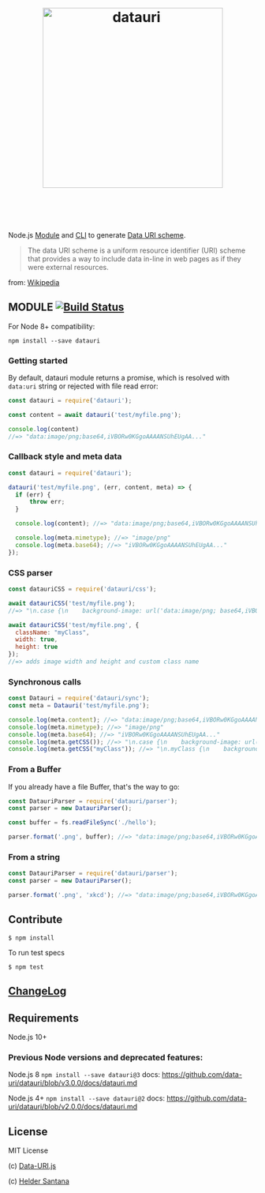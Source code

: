 <h1 align="center">
  <br>
  <img width="365" src="https://cdn.rawgit.com/data-uri/datauri/master/media/datauri.svg" alt="datauri">
  <br>
  <br>
  <br>
</h1>

Node.js [Module](#module) and [CLI](http://npm.im/datauri-cli) to generate [Data URI scheme](http://en.wikipedia.org/wiki/Data_URI_scheme).

>  The data URI scheme is a uniform resource identifier (URI) scheme that provides a way to include data in-line in web pages as if they were external resources.

from: [Wikipedia](http://en.wikipedia.org/wiki/Data_URI_scheme)

MODULE [![Build Status](https://travis-ci.org/data-uri/datauri.svg?branch=master)](http://travis-ci.org/data-uri/datauri)
-------
For Node 8+ compatibility:

`npm install --save datauri`

### Getting started
By default, datauri module returns a promise, which is resolved with `data:uri` string or rejected with file read error:

```js
const datauri = require('datauri');

const content = await datauri('test/myfile.png');

console.log(content)
//=> "data:image/png;base64,iVBORw0KGgoAAAANSUhEUgAA..."
```

### Callback style and meta data
```js
const datauri = require('datauri');

datauri('test/myfile.png', (err, content, meta) => {
  if (err) {
      throw err;
  }

  console.log(content); //=> "data:image/png;base64,iVBORw0KGgoAAAANSUhEUgAA..."

  console.log(meta.mimetype); //=> "image/png"
  console.log(meta.base64); //=> "iVBORw0KGgoAAAANSUhEUgAA..."
});
```

### CSS parser

```js
const datauriCSS = require('datauri/css');

await datauriCSS('test/myfile.png');
//=> "\n.case {\n    background-image: url('data:image/png; base64,iVBORw..."

await datauriCSS('test/myfile.png', {
  className: "myClass",
  width: true,
  height: true
});
//=> adds image width and height and custom class name
```

### Synchronous calls

```js
const Datauri = require('datauri/sync');
const meta = Datauri('test/myfile.png');

console.log(meta.content); //=> "data:image/png;base64,iVBORw0KGgoAAAANSUhEUgAA..."
console.log(meta.mimetype); //=> "image/png"
console.log(meta.base64); //=> "iVBORw0KGgoAAAANSUhEUgAA..."
console.log(meta.getCSS()); //=> "\n.case {\n    background-image: url('data:image/png;base64,iVBORw..."
console.log(meta.getCSS("myClass")); //=> "\n.myClass {\n    background-image: url('data:image/png;base64,iVBORw..."
```

### From a Buffer
If you already have a file Buffer, that's the way to go:

```js
const DatauriParser = require('datauri/parser');
const parser = new DatauriParser();

const buffer = fs.readFileSync('./hello');

parser.format('.png', buffer); //=> "data:image/png;base64,iVBORw0KGgoAAAANSUhEUgAA..."
```

### From a string
```js
const DatauriParser = require('datauri/parser');
const parser = new DatauriParser();

parser.format('.png', 'xkcd'); //=> "data:image/png;base64,iVBORw0KGgoAAAANSUhEUgAA..."
```

Contribute
-------

```CLI
$ npm install
```

To run test specs

```CLI
$ npm test
```


## [ChangeLog](https://github.com/data-uri/datauri/releases)

## Requirements

Node.js 10+

### Previous Node versions and deprecated features:

Node.js 8
`npm install --save datauri@3`
docs: https://github.com/data-uri/datauri/blob/v3.0.0/docs/datauri.md

Node.js 4+
`npm install --save datauri@2`
docs: https://github.com/data-uri/datauri/blob/v2.0.0/docs/datauri.md

## License

MIT License

(c) [Data-URI.js](https://github.com/data-uri)

(c) [Helder Santana](https://heldr.com)
